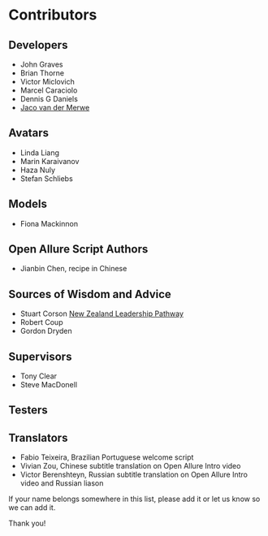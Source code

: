 # Contributors #

## Developers ##

  * John Graves
  * Brian Thorne
  * Victor Miclovich
  * Marcel Caraciolo
  * Dennis G Daniels
  * [Jaco van der Merwe](http://workshop.gen.nz/)

## Avatars ##

  * Linda Liang
  * Marin Karaivanov
  * Haza Nuly
  * Stefan Schliebs

## Models ##

  * Fiona Mackinnon

## Open Allure Script Authors ##

  * Jianbin Chen, recipe in Chinese

## Sources of Wisdom and Advice ##

  * Stuart Corson [New Zealand Leadership Pathway](http://leadership.rsnz.org/home)
  * Robert Coup
  * Gordon Dryden

## Supervisors ##

  * Tony Clear
  * Steve MacDonell

## Testers ##

## Translators ##

  * Fabio Teixeira, Brazilian Portuguese welcome script
  * Vivian Zou, Chinese subtitle translation on Open Allure Intro video
  * Victor Berenshteyn, Russian subtitle translation on Open Allure Intro video and Russian liason

If your name belongs somewhere in this list, please add it or let us know so we can add it.

Thank you!